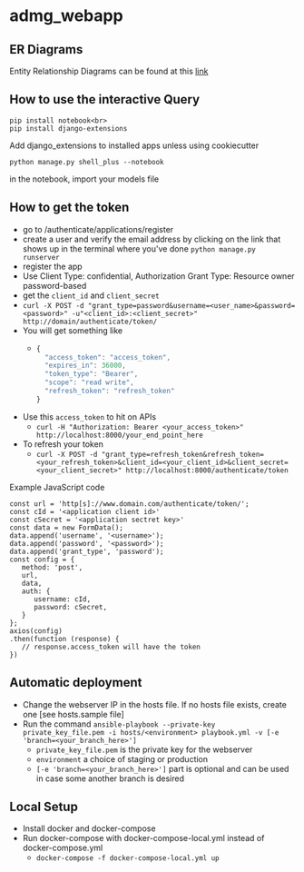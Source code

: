 # admg_webapp

## ER Diagrams

Entity Relationship Diagrams can be found at this [link](https://drive.google.com/drive/folders/1_Zr_ZP97Tz8hBk5wxEpLmZ8Es2umJvjh)

## How to use the interactive Query

```
pip install notebook<br>
pip install django-extensions
```

Add django_extensions to installed apps unless using cookiecutter<br>

```
python manage.py shell_plus --notebook
```

in the notebook, import your models file



## How to get the token

 - go to /authenticate/applications/register
 - create a user and verify the email address by clicking on the link that shows up in the terminal where you've done `python manage.py runserver`
 - register the app  
  - Use Client Type: confidential, Authorization Grant Type: Resource owner password-based
 - get the `client_id` and `client_secret`
 - `curl -X POST -d "grant_type=password&username=<user_name>&password=<password>" -u"<client_id>:<client_secret>" http://domain/authenticate/token/`
 - You will get something like
    - ```javascript
      {
        "access_token": "access_token", 
        "expires_in": 36000, 
        "token_type": "Bearer", 
        "scope": "read write", 
        "refresh_token": "refresh_token"
      }
      ```
 - Use this `access_token` to hit on APIs
    - `curl -H "Authorization: Bearer <your_access_token>" http://localhost:8000/your_end_point_here`
 - To refresh your token
    - `curl -X POST -d "grant_type=refresh_token&refresh_token=<your_refresh_token>&client_id=<your_client_id>&client_secret=<your_client_secret>" http://localhost:8000/authenticate/token`
 

Example JavaScript code
```
const url = 'http[s]://www.domain.com/authenticate/token/';
const cId = '<application client id>'
const cSecret = '<application sectret key>'
const data = new FormData();
data.append('username', '<username>');
data.append('password', '<password>');
data.append('grant_type', 'password');
const config = {
   method: 'post',
   url,
   data,
   auth: {
      username: cId,
      password: cSecret,
   }
};
axios(config)
.then(function (response) {
   // response.access_token will have the token
})
```


## Automatic deployment

 - Change the webserver IP in the hosts file. If no hosts file exists, create one [see hosts.sample file]
 - Run the command `ansible-playbook --private-key private_key_file.pem -i hosts/<environment> playbook.yml -v [-e 'branch=<your_branch_here>']`
     - `private_key_file.pem` is the private key for the webserver
     - `environment` a choice of staging or production
     - `[-e 'branch=<your_branch_here>']` part is optional and can be used in case some another branch is desired


## Local Setup

* Install docker and docker-compose
* Run docker-compose with docker-compose-local.yml instead of docker-compose.yml
  * `docker-compose -f docker-compose-local.yml up`
